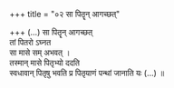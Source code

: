 +++
title = "०२ सा पितॄन् आगच्छत्"

+++
(…) सा पितॄन् आगच्छत्  
तां पितरो ऽघ्नत  
सा मासे सम् अभवत् ।  
तस्मान् मासे पितृभ्यो ददति  
स्वधावान् पितृषु भवति प्र पितृयाणं पन्थां जानाति यः (…) ॥